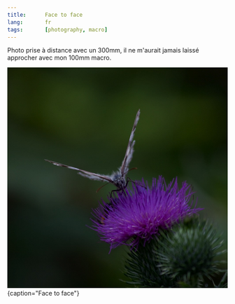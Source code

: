 ```yaml
---
title:      Face to face
lang:       fr
tags:       [photography, macro]
---
```


Photo prise à distance avec un 300mm, il ne m'aurait jamais laissé approcher avec mon 100mm macro.

![](face_to_face.jpg){caption="Face to face"}
